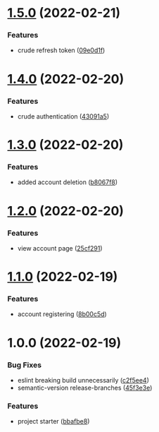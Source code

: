 # [1.5.0](https://github.com/ivopr/sword/compare/v1.4.0...v1.5.0) (2022-02-21)


### Features

* crude refresh token ([09e0d1f](https://github.com/ivopr/sword/commit/09e0d1f32d5407829a9f17d8dab53f850a08a14c))

# [1.4.0](https://github.com/ivopr/sword/compare/v1.3.0...v1.4.0) (2022-02-20)


### Features

* crude authentication ([43091a5](https://github.com/ivopr/sword/commit/43091a5a45cf9b854cd6126593d1dfe6bb4d8f12))

# [1.3.0](https://github.com/ivopr/sword/compare/v1.2.0...v1.3.0) (2022-02-20)


### Features

* added account deletion ([b8067f8](https://github.com/ivopr/sword/commit/b8067f816471f79b33b33a6877c28c01d98bb507))

# [1.2.0](https://github.com/ivopr/sword/compare/v1.1.0...v1.2.0) (2022-02-20)


### Features

* view account page ([25cf291](https://github.com/ivopr/sword/commit/25cf29186c037cb74c7f62914f538eb910f9307c))

# [1.1.0](https://github.com/ivopr/sword/compare/v1.0.0...v1.1.0) (2022-02-19)


### Features

* account registering ([8b00c5d](https://github.com/ivopr/sword/commit/8b00c5ddb48bb1639515d3e63430cd1a7faf93d3))

# 1.0.0 (2022-02-19)


### Bug Fixes

* eslint breaking build unnecessarily ([c2f5ee4](https://github.com/ivopr/sword/commit/c2f5ee4440dab5d3d0b873b7a3ae00b191d1265f))
* semantic-version release-branches ([45f3e3e](https://github.com/ivopr/sword/commit/45f3e3eae362f2608f69f9fd82ef696d76018827))


### Features

* project starter ([bbafbe8](https://github.com/ivopr/sword/commit/bbafbe812cd8b388bbd20160505dd9c041971f9b))
